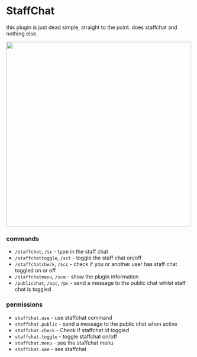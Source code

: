 # StaffChat

this plugin is just dead simple, straight to the point. does staffchat and nothing else.

<img src="https://i.imgur.com/FoOl2gQ.png" width="500px">

### commands
- `/staffchat`, `/sc` - type in the staff chat
- `/staffchattoggle`, `/sct` - toggle the staff chat on/off
- `/staffchatcheck`, `/scc` - check if you or another user has staff chat toggled on or off
- `/staffchatmenu`, `/scm` - show the plugin information
- `/publicchat`, `/spc`, `/pc` - send a message to the public chat whilst staff chat is toggled

### permissions
- `staffchat.use` - use staffchat command
- `staffchat.public` - send a message to the public chat when active
- `staffchat.check` - Check if staffchat id toggled
- `staffchat.toggle` - toggle staffchat on/off
- `staffchat.menu` - see the staffchat menu
- `staffchat.see` - see staffchat
